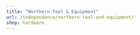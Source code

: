 ```yaml
---
title: "Northern Tool & Equipment"
url: /independence/northern-tool-and-equipment/
shop: hardware
---
```

